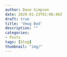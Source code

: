 ```yaml
---
author: Dave Simpson
date: 2020-01-23T01:06:46Z
draft: true
title: 'Vmug Bod'
description: ""
categories:
- Posts
tags: [blog]
thumbnail: "img/"
---
```

